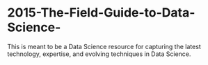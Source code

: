 # 2015-The-Field-Guide-to-Data-Science-
This is meant to be a Data Science resource for capturing the latest technology, expertise, and evolving techniques in Data Science. 
